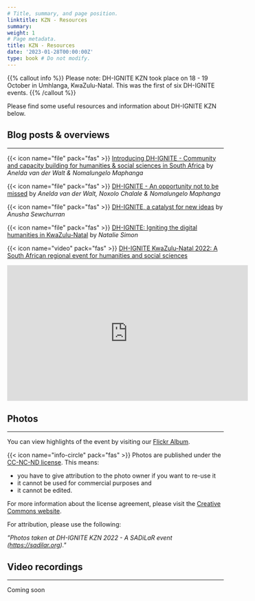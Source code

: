 ```yaml
---
# Title, summary, and page position.
linktitle: KZN - Resources
summary: 
weight: 1
# Page metadata.
title: KZN - Resources
date: '2023-01-28T00:00:00Z'
type: book # Do not modify.
---
```


{{% callout info %}}
Please note: DH-IGNITE KZN took place on 18 - 19 October in Umhlanga, KwaZulu-Natal. This was the first of six DH-IGNITE events.
{{% /callout %}}



Please find some useful resources and information about DH-IGNITE KZN below.

## Blog posts & overviews
---

 {{< icon name="file" pack="fas" >}} [Introducing DH-IGNITE - Community and capacity building for humanities & social sciences in South Africa](https://dh-ignite.org/post/2022/09/dh-ignite-launched/) by _Anelda van der Walt & Nomalungelo Maphanga_

 {{< icon name="file" pack="fas" >}} [DH-IGNITE - An opportunity not to be missed](https://dh-ignite.org/post/2023/01/dh-ignite-kzn/) by _Anelda van der Walt, Noxolo Chalale & Nomalungelo Maphanga_

 {{< icon name="file" pack="fas" >}} [DH-IGNITE, a catalyst for new ideas](https://dh-ignite.org/post/2023/01/dh-ignite-feedback-kzn1/) by _Anusha Sewchurran_

 {{< icon name="file" pack="fas" >}} [DH-IGNITE: Igniting the digital humanities in KwaZulu-Natal](https://www.sadilar.org/index.php/en/2-general/372-dh-ignite-igniting-the-digital-humanities-in-kwazulu-natal-2) by _Natalie Simon_

{{< icon name="video" pack="fas" >}} [DH-IGNITE KwaZulu-Natal 2022: A South African regional event for humanities and social sciences](https://youtu.be/bZ0jQ9lV3_s)

 <iframe width="560" height="315" src="https://www.youtube.com/embed/bZ0jQ9lV3_s" title="YouTube video player" frameborder="0" allow="accelerometer; autoplay; clipboard-write; encrypted-media; gyroscope; picture-in-picture; web-share" allowfullscreen></iframe>

## Photos
---

You can view highlights of the event by visiting our [Flickr Album](https://flic.kr/s/aHBqjAdHXF).

 {{< icon name="info-circle" pack="fas" >}} Photos are published under the [CC-NC-ND license](https://creativecommons.org/licenses/by-nc-nd/4.0/). This means:
 - you have to give attribution to the photo owner if you want to re-use it
 - it cannot be used for commercial purposes and 
 - it cannot be edited. 
 
 For more information about the license agreement, please visit the [Creative Commons website](https://creativecommons.org/licenses/by-nc-nd/4.0/). 

 For attribution, please use the following:

 _"Photos taken at DH-IGNITE KZN 2022 - A SADiLaR event (https://sadilar.org)."_


## Video recordings
---

Coming soon
